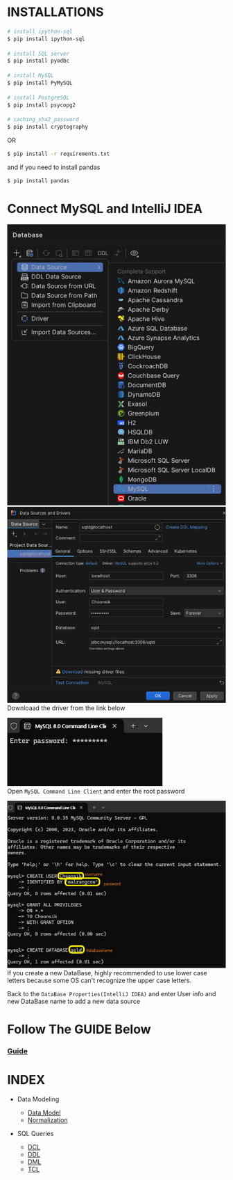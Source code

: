 # INSTALLATIONS

```bash
# install ipython-sql
$ pip install ipython-sql

# install SQL server
$ pip install pyodbc

# install MySQL
$ pip install PyMySQL

# install PostgreSQL
$ pip install psycopg2

# caching_sha2_password
$ pip install cryptography
```


OR

```bash
$ pip install -r requirements.txt
```

and if you need to install pandas
```bash
$ pip install pandas
```

# Connect MySQL and IntelliJ IDEA
![MySQL+IntelliJ_01.png](assets/MySQL+IntelliJ_01.png)  
![MySQL+IntelliJ_02.png](assets/MySQL+IntelliJ_02.png)  
Downloaad the driver from the link below  

![MySQL+IntelliJ_03.png](assets/MySQL+IntelliJ_03.png)  
Open `MySQL Command Line Client` and enter the root password  

![MySQL+IntelliJ_04.png](assets/MySQL+IntelliJ_04.png)  
If you create a new DataBase, highly recommended to use lower case letters because some OS can't recognize the upper case letters.  

Back to the `DataBase Properties(IntelliJ IDEA)` and enter User info and new DataBase name to add a new data source



# Follow The GUIDE Below
### [Guide](/Guide.ipynb)

# INDEX
- Data Modeling
  - [Data Model](/Data-Modeling/Data-Model.md)
  - [Normalization](/Data-Modeling/Normalization.ipynb)
  
- SQL Queries
  - [DCL](/SQL-Queries/DCL.ipynb)
  - [DDL](/SQL-Queries/DDL.ipynb)
  - [DML](/SQL-Queries/DML.ipynb)
  - [TCL](/SQL-Queries/TCL.ipynb)